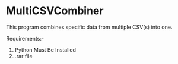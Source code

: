# MultiCSVCombiner
This program combines specific data from multiple CSV(s) into one.


Requirements:-
1. Python Must Be Installed
2. .rar file 
